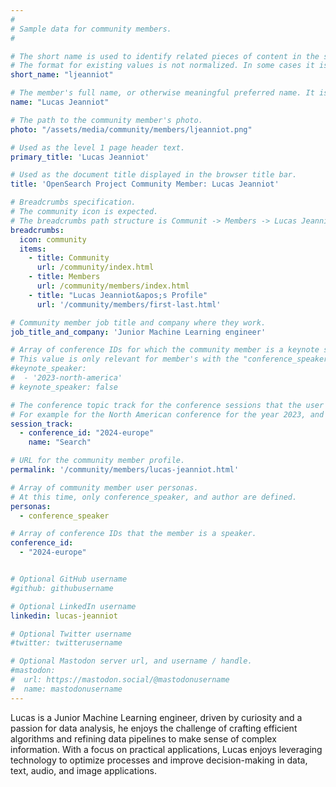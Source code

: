 ```yaml
---
#
# Sample data for community members.
#

# The short name is used to identify related pieces of content in the site. For example it is used in the "authors" array of blog posts, and it is used in the "presenters" array for OpenSearch Conference sessions to identify who is speaking.
# The format for existing values is not normalized. In some cases it is "first-initial-of-first-name" + "last-name", or matching a GitHub username, or something all together random. What is important is that it is unique within the system.
short_name: "ljeanniot"

# The member's full name, or otherwise meaningful preferred name. It is used in the templates for presenting content authors as well as the name of conference speakers.
name: "Lucas Jeanniot"

# The path to the community member's photo.
photo: "/assets/media/community/members/ljeanniot.png"

# Used as the level 1 page header text.
primary_title: 'Lucas Jeanniot'

# Used as the document title displayed in the browser title bar.
title: 'OpenSearch Project Community Member: Lucas Jeanniot'

# Breadcrumbs specification.
# The community icon is expected.
# The breadcrumbs path structure is Communit -> Members -> Lucas Jeanniot's Profile.
breadcrumbs:
  icon: community
  items:
    - title: Community
      url: /community/index.html
    - title: Members
      url: /community/members/index.html
    - title: "Lucas Jeanniot&apos;s Profile"
      url: '/community/members/first-last.html'

# Community member job title and company where they work.
job_title_and_company: 'Junior Machine Learning engineer'

# Array of conference IDs for which the community member is a keynote speaker, if any, or boolean false otherwise.
# This value is only relevant for member's with the "conference_speaker" user persona.
#keynote_speaker:
#  - '2023-north-america'
# keynote_speaker: false

# The conference topic track for the conference sessions that the user is a speaker. These are shaped as an array of value pairs mapping conference ID and name. 
# For example for the North American conference for the year 2023, and the "Community" track:
session_track: 
  - conference_id: "2024-europe"
    name: "Search"

# URL for the community member profile.
permalink: '/community/members/lucas-jeanniot.html'

# Array of community member user personas.
# At this time, only conference_speaker, and author are defined.
personas:
  - conference_speaker

# Array of conference IDs that the member is a speaker.
conference_id:
  - "2024-europe"


# Optional GitHub username
#github: githubusername

# Optional LinkedIn username
linkedin: lucas-jeanniot

# Optional Twitter username
#twitter: twitterusername

# Optional Mastodon server url, and username / handle.
#mastodon:
#  url: https://mastodon.social/@mastodonusername
#  name: mastodonusername
---
```

Lucas is a Junior Machine Learning engineer, driven by curiosity and a passion for data analysis, he enjoys the challenge of crafting efficient algorithms and refining data pipelines to make sense of complex information. With a focus on practical applications, Lucas enjoys leveraging technology to optimize processes and improve decision-making in data, text, audio, and image applications.